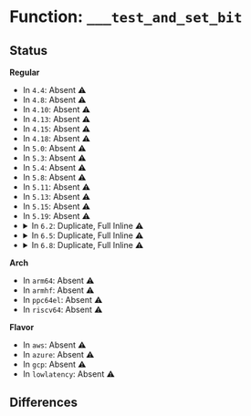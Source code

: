 # Function: <code>___test_and_set_bit</code>

## Status
<b>Regular</b>
<ul>
<li>
In <code>4.4</code>: Absent ⚠️
</li>
<li>
In <code>4.8</code>: Absent ⚠️
</li>
<li>
In <code>4.10</code>: Absent ⚠️
</li>
<li>
In <code>4.13</code>: Absent ⚠️
</li>
<li>
In <code>4.15</code>: Absent ⚠️
</li>
<li>
In <code>4.18</code>: Absent ⚠️
</li>
<li>
In <code>5.0</code>: Absent ⚠️
</li>
<li>
In <code>5.3</code>: Absent ⚠️
</li>
<li>
In <code>5.4</code>: Absent ⚠️
</li>
<li>
In <code>5.8</code>: Absent ⚠️
</li>
<li>
In <code>5.11</code>: Absent ⚠️
</li>
<li>
In <code>5.13</code>: Absent ⚠️
</li>
<li>
In <code>5.15</code>: Absent ⚠️
</li>
<li>
In <code>5.19</code>: Absent ⚠️
</li>
<li>
<details>
<summary>In <code>6.2</code>: Duplicate, Full Inline ⚠️</summary>

**Collision:** Static Duplication

**Inline:** Full

**Transformation:** False

**Instances:**

```
In arch/x86/kernel/process.c (ffffffff8105efa8)
Location: include/asm-generic/bitops/instrumented-non-atomic.h:97
Inline: True
Inline callers:
  - arch/x86/kernel/process.c:__switch_to_xtra
  - arch/x86/kernel/process.c:__switch_to_xtra
  - arch/x86/kernel/process.c:speculation_ctrl_update
```
```
In arch/x86/kernel/cpu/cpuid-deps.c (ffffffff8106fc6e)
Location: include/asm-generic/bitops/instrumented-non-atomic.h:97
Inline: True
Inline callers:
  - arch/x86/kernel/cpu/cpuid-deps.c:do_clear_cpu_cap
```
```
In mm/mmap.c (ffffffff813ccd2f)
Location: include/asm-generic/bitops/instrumented-non-atomic.h:97
Inline: True
Inline callers:
  - mm/mmap.c:mm_take_all_locks
```
```
In fs/ext4/ialloc.c (ffffffff8156f57b)
Location: include/asm-generic/bitops/instrumented-non-atomic.h:97
Inline: True
Inline callers:
  - fs/ext4/ialloc.c:__ext4_new_inode
```
```
In fs/ext4/super.c (ffffffff815c87b6)
Location: include/asm-generic/bitops/instrumented-non-atomic.h:97
Inline: True
Inline callers:
  - fs/ext4/super.c:ext4_mark_group_bitmap_corrupted
  - fs/ext4/super.c:ext4_mark_group_bitmap_corrupted
```
```
In security/keys/keyctl_pkey.c (ffffffff8165a351)
Location: include/asm-generic/bitops/instrumented-non-atomic.h:97
Inline: True
Inline callers:
  - security/keys/keyctl_pkey.c:keyctl_pkey_params_get
```
```
In crypto/asymmetric_keys/pkcs7_parser.c (ffffffff8172726f)
Location: include/asm-generic/bitops/instrumented-non-atomic.h:97
Inline: True
Inline callers:
  - crypto/asymmetric_keys/pkcs7_parser.c:pkcs7_sig_note_authenticated_attr
  - crypto/asymmetric_keys/pkcs7_parser.c:pkcs7_sig_note_authenticated_attr
  - crypto/asymmetric_keys/pkcs7_parser.c:pkcs7_sig_note_authenticated_attr
  - crypto/asymmetric_keys/pkcs7_parser.c:pkcs7_sig_note_authenticated_attr
  - crypto/asymmetric_keys/pkcs7_parser.c:pkcs7_sig_note_authenticated_attr
  - crypto/asymmetric_keys/pkcs7_parser.c:pkcs7_sig_note_authenticated_attr
```
```
In drivers/xen/xen-acpi-processor.c (ffffffff81a3300c)
Location: include/asm-generic/bitops/instrumented-non-atomic.h:97
Inline: True
```
```
In drivers/tty/vt/keyboard.c (ffffffff81a60240)
Location: include/asm-generic/bitops/instrumented-non-atomic.h:97
Inline: True
Inline callers:
  - drivers/tty/vt/keyboard.c:vt_kdskbsent
```
```
In net/core/dev.c (ffffffff81dc8d0f)
Location: include/asm-generic/bitops/instrumented-non-atomic.h:97
Inline: True
Inline callers:
  - net/core/dev.c:net_tx_action
  - net/core/dev.c:enqueue_to_backlog
  - net/core/dev.c:__dev_xmit_skb
  - net/core/dev.c:__dev_xmit_skb
  - net/core/dev.c:__dev_xmit_skb
```
```
In lib/xarray.c (ffffffff8204869f)
Location: include/asm-generic/bitops/instrumented-non-atomic.h:97
Inline: True
Inline callers:
  - lib/xarray.c:xas_split
  - lib/xarray.c:xas_split
```
</details>
</li>
<li>
<details>
<summary>In <code>6.5</code>: Duplicate, Full Inline ⚠️</summary>

**Collision:** Static Duplication

**Inline:** Full

**Transformation:** False

**Instances:**

```
In arch/x86/kernel/process.c (ffffffff810606a8)
Location: include/asm-generic/bitops/instrumented-non-atomic.h:97
Inline: True
Inline callers:
  - arch/x86/kernel/process.c:__switch_to_xtra
  - arch/x86/kernel/process.c:__switch_to_xtra
  - arch/x86/kernel/process.c:speculation_ctrl_update
```
```
In arch/x86/kernel/cpu/cpuid-deps.c (ffffffff81071877)
Location: include/asm-generic/bitops/instrumented-non-atomic.h:97
Inline: True
Inline callers:
  - arch/x86/kernel/cpu/cpuid-deps.c:do_clear_cpu_cap
```
```
In mm/mmap.c (ffffffff81401691)
Location: include/asm-generic/bitops/instrumented-non-atomic.h:97
Inline: True
Inline callers:
  - mm/mmap.c:mm_take_all_locks
```
```
In fs/ext4/ialloc.c (ffffffff815a73c3)
Location: include/asm-generic/bitops/instrumented-non-atomic.h:97
Inline: True
Inline callers:
  - fs/ext4/ialloc.c:__ext4_new_inode
```
```
In fs/ext4/super.c (ffffffff8160056c)
Location: include/asm-generic/bitops/instrumented-non-atomic.h:97
Inline: True
Inline callers:
  - fs/ext4/super.c:ext4_mark_group_bitmap_corrupted
  - fs/ext4/super.c:ext4_mark_group_bitmap_corrupted
```
```
In security/keys/keyctl_pkey.c (ffffffff81692c31)
Location: include/asm-generic/bitops/instrumented-non-atomic.h:97
Inline: True
Inline callers:
  - security/keys/keyctl_pkey.c:keyctl_pkey_params_get
```
```
In crypto/asymmetric_keys/pkcs7_parser.c (ffffffff81763664)
Location: include/asm-generic/bitops/instrumented-non-atomic.h:97
Inline: True
Inline callers:
  - crypto/asymmetric_keys/pkcs7_parser.c:pkcs7_sig_note_authenticated_attr
  - crypto/asymmetric_keys/pkcs7_parser.c:pkcs7_sig_note_authenticated_attr
  - crypto/asymmetric_keys/pkcs7_parser.c:pkcs7_sig_note_authenticated_attr
  - crypto/asymmetric_keys/pkcs7_parser.c:pkcs7_sig_note_authenticated_attr
  - crypto/asymmetric_keys/pkcs7_parser.c:pkcs7_sig_note_authenticated_attr
  - crypto/asymmetric_keys/pkcs7_parser.c:pkcs7_sig_note_authenticated_attr
```
```
In drivers/xen/xen-acpi-processor.c (ffffffff81a7c8fc)
Location: include/asm-generic/bitops/instrumented-non-atomic.h:97
Inline: True
```
```
In drivers/tty/vt/keyboard.c (ffffffff81aaa910)
Location: include/asm-generic/bitops/instrumented-non-atomic.h:97
Inline: True
Inline callers:
  - drivers/tty/vt/keyboard.c:vt_kdskbsent
```
```
In net/core/dev.c (ffffffff81e37270)
Location: include/asm-generic/bitops/instrumented-non-atomic.h:97
Inline: True
Inline callers:
  - net/core/dev.c:net_tx_action
  - net/core/dev.c:enqueue_to_backlog
  - net/core/dev.c:__dev_xmit_skb
  - net/core/dev.c:__dev_xmit_skb
  - net/core/dev.c:__dev_xmit_skb
```
```
In lib/xarray.c (ffffffff820c6eaf)
Location: include/asm-generic/bitops/instrumented-non-atomic.h:97
Inline: True
Inline callers:
  - lib/xarray.c:xas_split
  - lib/xarray.c:xas_split
```
</details>
</li>
<li>
<details>
<summary>In <code>6.8</code>: Duplicate, Full Inline ⚠️</summary>

**Collision:** Static Duplication

**Inline:** Full

**Transformation:** False

**Instances:**

```
In arch/x86/kernel/process.c (ffffffff8106772f)
Location: include/asm-generic/bitops/instrumented-non-atomic.h:97
Inline: True
Inline callers:
  - arch/x86/kernel/process.c:__switch_to_xtra
  - arch/x86/kernel/process.c:__switch_to_xtra
  - arch/x86/kernel/process.c:speculation_ctrl_update
```
```
In arch/x86/kernel/cpu/cpuid-deps.c (ffffffff81079097)
Location: include/asm-generic/bitops/instrumented-non-atomic.h:97
Inline: True
Inline callers:
  - arch/x86/kernel/cpu/cpuid-deps.c:do_clear_cpu_cap
```
```
In mm/mmap.c (ffffffff8142dce9)
Location: include/asm-generic/bitops/instrumented-non-atomic.h:97
Inline: True
Inline callers:
  - mm/mmap.c:mm_take_all_locks
```
```
In fs/ext4/ialloc.c (ffffffff815e0201)
Location: include/asm-generic/bitops/instrumented-non-atomic.h:97
Inline: True
Inline callers:
  - fs/ext4/ialloc.c:__ext4_new_inode
```
```
In fs/ext4/super.c (ffffffff816392bc)
Location: include/asm-generic/bitops/instrumented-non-atomic.h:97
Inline: True
Inline callers:
  - fs/ext4/super.c:ext4_mark_group_bitmap_corrupted
  - fs/ext4/super.c:ext4_mark_group_bitmap_corrupted
```
```
In security/keys/keyctl_pkey.c (ffffffff816cf201)
Location: include/asm-generic/bitops/instrumented-non-atomic.h:97
Inline: True
Inline callers:
  - security/keys/keyctl_pkey.c:keyctl_pkey_params_get
```
```
In crypto/asymmetric_keys/pkcs7_parser.c (ffffffff817a5224)
Location: include/asm-generic/bitops/instrumented-non-atomic.h:97
Inline: True
Inline callers:
  - crypto/asymmetric_keys/pkcs7_parser.c:pkcs7_sig_note_authenticated_attr
  - crypto/asymmetric_keys/pkcs7_parser.c:pkcs7_sig_note_authenticated_attr
  - crypto/asymmetric_keys/pkcs7_parser.c:pkcs7_sig_note_authenticated_attr
  - crypto/asymmetric_keys/pkcs7_parser.c:pkcs7_sig_note_authenticated_attr
  - crypto/asymmetric_keys/pkcs7_parser.c:pkcs7_sig_note_authenticated_attr
  - crypto/asymmetric_keys/pkcs7_parser.c:pkcs7_sig_note_authenticated_attr
```
```
In drivers/xen/xen-acpi-processor.c (ffffffff81acedac)
Location: include/asm-generic/bitops/instrumented-non-atomic.h:97
Inline: True
```
```
In drivers/tty/vt/keyboard.c (ffffffff81afd3a0)
Location: include/asm-generic/bitops/instrumented-non-atomic.h:97
Inline: True
Inline callers:
  - drivers/tty/vt/keyboard.c:vt_kdskbsent
```
```
In net/core/dev.c (ffffffff81ef5290)
Location: include/asm-generic/bitops/instrumented-non-atomic.h:97
Inline: True
Inline callers:
  - net/core/dev.c:net_tx_action
  - net/core/dev.c:enqueue_to_backlog
  - net/core/dev.c:__dev_xmit_skb
  - net/core/dev.c:__dev_xmit_skb
  - net/core/dev.c:__dev_xmit_skb
```
```
In lib/xarray.c (ffffffff821a182f)
Location: include/asm-generic/bitops/instrumented-non-atomic.h:97
Inline: True
Inline callers:
  - lib/xarray.c:xas_split
  - lib/xarray.c:xas_split
```
</details>
</li>
</ul>
<b>Arch</b>
<ul>
<li>
In <code>arm64</code>: Absent ⚠️
</li>
<li>
In <code>armhf</code>: Absent ⚠️
</li>
<li>
In <code>ppc64el</code>: Absent ⚠️
</li>
<li>
In <code>riscv64</code>: Absent ⚠️
</li>
</ul>
<b>Flavor</b>
<ul>
<li>
In <code>aws</code>: Absent ⚠️
</li>
<li>
In <code>azure</code>: Absent ⚠️
</li>
<li>
In <code>gcp</code>: Absent ⚠️
</li>
<li>
In <code>lowlatency</code>: Absent ⚠️
</li>
</ul>

## Differences

